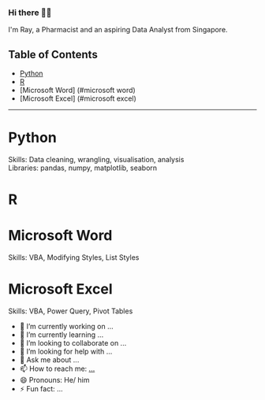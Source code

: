### Hi there 🙋‍♂️

I'm Ray, a Pharmacist and an aspiring Data Analyst from Singapore.

## Table of Contents
- [Python](#python)
- [R](#R)
- [Microsoft Word] (#microsoft word)
- [Microsoft Excel] (#microsoft excel)

***

# Python
Skills: Data cleaning, wrangling, visualisation, analysis
<br>
Libraries: pandas, numpy, matplotlib, seaborn

# R

# Microsoft Word
Skills: VBA, Modifying Styles, List Styles

# Microsoft Excel
Skills: VBA, Power Query, Pivot Tables


- 🔭 I’m currently working on ...
- 🌱 I’m currently learning ...
- 👯 I’m looking to collaborate on ...
- 🤔 I’m looking for help with ...
- 💬 Ask me about ...
- 📫 How to reach me: [...](https://www.linkedin.com/in/ray-t/)
- 😄 Pronouns: He/ him
- ⚡ Fun fact: ...
